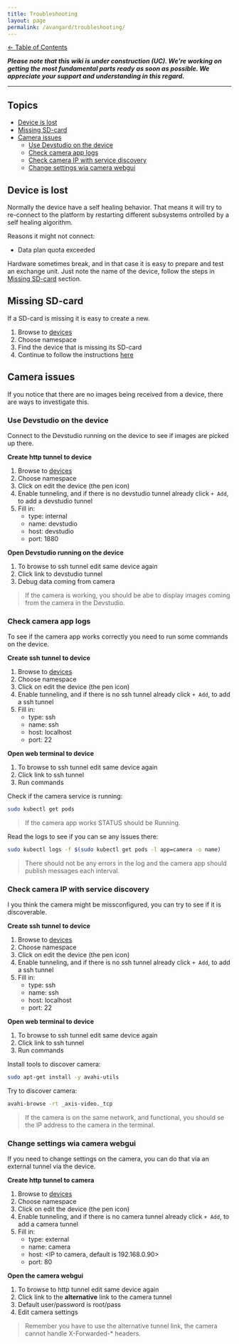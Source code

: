 ```yaml
---
title: Troubleshooting
layout: page
permalink: /avangard/troubleshooting/
---
```


[<- Table of Contents](index.md)

_**Please note that this wiki is under construction (UC). We're working on getting the most fundamental parts ready as soon as possible. We appreciate your support and understanding in this regard.**_

---
## Topics
* [Device is lost](#device-is-lost)
* [Missing SD-card](#missing-sd-card)
* [Camera issues](#camera-issues)
  * [Use Devstudio on the device](#use-devstudio-on-the-device)
  * [Check camera app logs](#check-camera-app-logs)
  * [Check camera IP with service discovery](#check-camera-ip-with-service-discovery)
  * [Change settings wia camera webgui](#change-settings-wia-camera-webgui)

## Device is lost
Normally the device have a self healing behavior. That means it will try to re-connect to the platform
by restarting different subsystems ontrolled by a self healing algorithm.

Reasons it might not connect:
* Data plan quota exceeded

Hardware sometimes break, and in that case it is easy to prepare and test an exchange unit.
Just note the name of the device, follow the steps in [Missing SD-card](#missing-sd-card) section.

## Missing SD-card
If a SD-card is missing it is easy to create a new.

1. Browse to [devices](https://console.teknoir.cloud/_/devices/)
2. Choose namespace
3. Find the device that is missing its SD-card
4. Continue to follow the instructions [here](https://teknoir.github.io/add-new-device/#flash-the-image-to-an-sd-card)

## Camera issues
If you notice that there are no images being received from a device, there are ways to investigate this.

### Use Devstudio on the device
Connect to the Devstudio running on the device to see if images are picked up there.

**Create http tunnel to device**
1. Browse to [devices](https://console.teknoir.cloud/_/devices/)
2. Choose namespace
3. Click on edit the device (the pen icon)
4. Enable tunneling, and if there is no devstudio tunnel already click `+ Add`, to add a devstudio tunnel
5. Fill in:
    * type: internal
    * name: devstudio
    * host: devstudio
    * port: 1880

**Open Devstudio running on the device**
1. To browse to ssh tunnel edit same device again
2. Click link to devstudio tunnel
3. Debug data coming from camera

> If the camera is working, you should be abe to display images coming from the camera in the Devstudio.

### Check camera app logs
To see if the camera app works correctly you need to run some commands on the device.

**Create ssh tunnel to device**
1. Browse to [devices](https://console.teknoir.cloud/_/devices/)
2. Choose namespace
3. Click on edit the device (the pen icon)
4. Enable tunneling, and if there is no ssh tunnel already click `+ Add`, to add a ssh tunnel
5. Fill in:
    * type: ssh
    * name: ssh
    * host: localhost
    * port: 22

**Open web terminal to device**
1. To browse to ssh tunnel edit same device again
2. Click link to ssh tunnel
3. Run commands

Check if the camera service is running:
```bash
sudo kubectl get pods
```

> If the camera app works STATUS should be Running.

Read the logs to see if you can se any issues there:
```bash
sudo kubectl logs -f $(sudo kubectl get pods -l app=camera -o name)
```

> There should not be any errors in the log and the camera app should publish messages each interval.

### Check camera IP with service discovery
I you think the camera might be missconfigured, you can try to see if it is discoverable.

**Create ssh tunnel to device**
1. Browse to [devices](https://console.teknoir.cloud/_/devices/)
2. Choose namespace
3. Click on edit the device (the pen icon)
4. Enable tunneling, and if there is no ssh tunnel already click `+ Add`, to add a ssh tunnel
5. Fill in:
   * type: ssh
   * name: ssh
   * host: localhost
   * port: 22

**Open web terminal to device**
1. To browse to ssh tunnel edit same device again
2. Click link to ssh tunnel
3. Run commands

Install tools to discover camera:
```bash
sudo apt-get install -y avahi-utils
```

Try to discover camera:
```bash
avahi-browse -rt _axis-video._tcp
```

> If the camera is on the same network, and functional, you should se the IP address to the camera in the terminal.

### Change settings wia camera webgui
If you need to change settings on the camera, you can do that via an external tunnel via the device.

**Create http tunnel to camera**
1. Browse to [devices](https://console.teknoir.cloud/_/devices/)
2. Choose namespace
3. Click on edit the device (the pen icon)
4. Enable tunneling, and if there is no camera tunnel already click `+ Add`, to add a camera tunnel
5. Fill in:
    * type: external
    * name: camera
    * host: <IP to camera, default is 192.168.0.90>
    * port: 80

**Open the camera webgui**
1. To browse to http tunnel edit same device again
2. Click link to the **alternative** link to the camera tunnel
3. Default user/password is root/pass
4. Edit camera settings

> Remember you have to use the alternative tunnel link, the camera cannot handle X-Forwarded-* headers.

